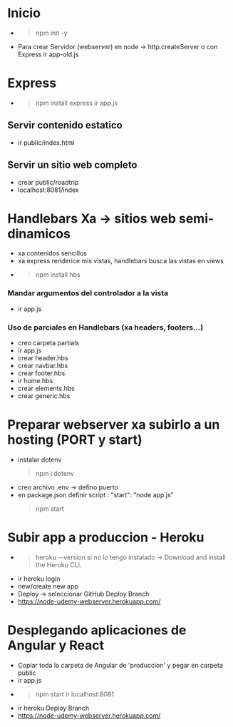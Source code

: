 # Inicio
- >npm init -y
- Para crear Servidor (webserver) en node -> http.createServer o con Express
  ir app-old.js

# Express
- >npm install express
  ir app.js
## Servir contenido estatico
- ir public/index.html
## Servir un sitio web completo
- crear public/roadtrip
- localhost:8081/index

# Handlebars Xa -> sitios web semi-dinamicos 
- xa contenidos sencillos
- xa express renderice mis vistas, handlebars busca las vistas en views
- >npm install hbs
### Mandar argumentos del controlador a la vista 
- ir app.js
### Uso de parciales en Handlebars (xa headers, footers...)
- creo carpeta partials
- ir app.js
- crear header.hbs
- crear navbar.hbs
- crear footer.hbs
- ir home.hbs
- crear elements.hbs
- crear generic.hbs

# Preparar webserver xa subirlo a un hosting (PORT y start)
- instalar dotenv
  >npm i dotenv
- creo archivo .env -> defino puerto
- en package.json definir script : "start": "node app.js"
  >npm start

# Subir app a produccion - Heroku
- >heroku --version
  si no lo tengo instalado -> Download and install the Heroku CLI.
- ir heroku login
- new/create new app
- Deploy -> seleccionar GitHub 
  Deploy Branch
- https://node-udemy-webserver.herokuapp.com/

# Desplegando aplicaciones de Angular y React
- Copiar toda la carpeta de Angular de 'produccion' y pegar en carpeta public
- ir app.js
- >npm start
  ir localhost:8081
- ir heroku
  Deploy Branch
- https://node-udemy-webserver.herokuapp.com/